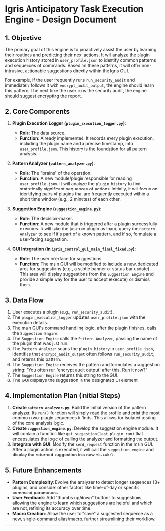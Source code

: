 # Igris Anticipatory Task Execution Engine - Design Document

## 1. Objective

The primary goal of this engine is to proactively assist the user by learning their routines and predicting their next actions. It will analyze the plugin execution history stored in `user_profile.json` to identify common patterns and sequences of commands. Based on these patterns, it will offer non-intrusive, actionable suggestions directly within the Igris GUI.

For example, if the user frequently runs `run_security_audit` and immediately follows it with `encrypt_audit_output`, the engine should learn this pattern. The next time the user runs the security audit, the engine should suggest encrypting the report.

## 2. Core Components

1.  **Plugin Execution Logger (`plugin_execution_logger.py`)**:
    -   **Role**: The data source.
    -   **Function**: Already implemented. It records every plugin execution, including the plugin name and a precise timestamp, into `user_profile.json`. This history is the foundation for all pattern analysis.

2.  **Pattern Analyzer (`pattern_analyzer.py`)**:
    -   **Role**: The "brains" of the operation.
    -   **Function**: A new module/plugin responsible for reading `user_profile.json`. It will analyze the `plugin_history` to find statistically significant sequences of actions. Initially, it will focus on identifying pairs of plugins that are frequently executed within a short time window (e.g., 2 minutes) of each other.

3.  **Suggestion Engine (`suggestion_engine.py`)**:
    -   **Role**: The decision-maker.
    -   **Function**: A new module that is triggered after a plugin successfully executes. It will take the just-run plugin as input, query the `Pattern Analyzer` to see if it's part of a known pattern, and if so, formulate a user-facing suggestion.

4.  **GUI Integration (in `igris_control_gui_main_final_fixed.py`)**:
    -   **Role**: The user interface for suggestions.
    -   **Function**: The main GUI will be modified to include a new, dedicated area for suggestions (e.g., a subtle banner or status bar update). This area will display suggestions from the `Suggestion Engine` and provide a simple way for the user to accept (execute) or dismiss them.

## 3. Data Flow

1.  User executes a plugin (e.g., `run_security_audit`).
2.  The `plugin_execution_logger` updates `user_profile.json` with the execution details.
3.  The main GUI's command handling logic, after the plugin finishes, calls the `Suggestion Engine`.
4.  The `Suggestion Engine` calls the `Pattern Analyzer`, passing the name of the plugin that was just run.
5.  The `Pattern Analyzer` scans the `plugin_history` in `user_profile.json`, identifies that `encrypt_audit_output` often follows `run_security_audit`, and returns this pattern.
6.  The `Suggestion Engine` receives the pattern and formulates a suggestion string: "You often run 'encrypt audit output' after this. Run it now?"
7.  The `Suggestion Engine` returns this string to the GUI.
8.  The GUI displays the suggestion in the designated UI element.

## 4. Implementation Plan (Initial Steps)

1.  **Create `pattern_analyzer.py`**: Build the initial version of the pattern analyzer. Its `run()` function will simply read the profile and print the most common two-plugin sequences it finds. This allows for isolated testing of the core analysis logic.
2.  **Create `suggestion_engine.py`**: Develop the suggestion engine module. It will contain a function like `get_suggestion(last_plugin_run)` that encapsulates the logic of calling the analyzer and formatting the output.
3.  **Integrate with GUI**: Modify the `send_request` function in the main GUI. After a plugin action is executed, it will call the `suggestion_engine` and display the returned suggestion in a new `tk.Label`.

## 5. Future Enhancements

-   **Pattern Complexity**: Evolve the analyzer to detect longer sequences (3+ plugins) and consider other factors like time-of-day or specific command parameters.
-   **User Feedback**: Add "thumbs up/down" buttons to suggestions, allowing the engine to learn which suggestions are helpful and which are not, refining its accuracy over time.
-   **Macro Creation**: Allow the user to "save" a suggested sequence as a new, single-command alias/macro, further streamlining their workflow.

---